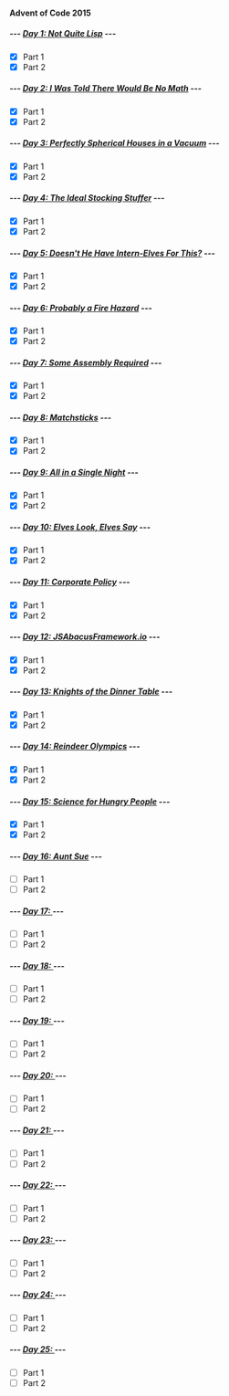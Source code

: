 #### Advent of Code 2015

##### --- [Day 1: Not Quite Lisp](d01) ---
- [x] Part 1
- [x] Part 2

##### --- [Day 2: I Was Told There Would Be No Math](d02) ---
- [x] Part 1
- [x] Part 2

##### --- [Day 3: Perfectly Spherical Houses in a Vacuum](d03) ---
- [x] Part 1
- [x] Part 2

##### --- [Day 4: The Ideal Stocking Stuffer](d04) ---
- [x] Part 1
- [x] Part 2

##### --- [Day 5: Doesn't He Have Intern-Elves For This?](d05) ---
- [x] Part 1
- [x] Part 2

##### --- [Day 6: Probably a Fire Hazard](d06) ---
- [x] Part 1
- [x] Part 2

##### --- [Day 7: Some Assembly Required](d07) ---
- [x] Part 1
- [x] Part 2

##### --- [Day 8: Matchsticks](d08) ---
- [x] Part 1
- [x] Part 2

##### --- [Day 9: All in a Single Night](d09) ---
- [x] Part 1
- [x] Part 2

##### --- [Day 10: Elves Look, Elves Say](d10) ---
- [x] Part 1
- [x] Part 2

##### --- [Day 11: Corporate Policy](d11) ---
- [x] Part 1
- [x] Part 2

##### --- [Day 12: JSAbacusFramework.io](d12) ---
- [x] Part 1
- [x] Part 2

##### --- [Day 13: Knights of the Dinner Table](d13) ---
- [x] Part 1
- [x] Part 2

##### --- [Day 14: Reindeer Olympics](d14) ---
- [x] Part 1
- [x] Part 2

##### --- [Day 15: Science for Hungry People](d15) ---
- [x] Part 1
- [x] Part 2

##### --- [Day 16: Aunt Sue](d16) ---
- [ ] Part 1
- [ ] Part 2

##### --- [Day 17: ](d17) ---
- [ ] Part 1
- [ ] Part 2

##### --- [Day 18: ](d18) ---
- [ ] Part 1
- [ ] Part 2

##### --- [Day 19: ](d19) ---
- [ ] Part 1
- [ ] Part 2

##### --- [Day 20: ](d20) ---
- [ ] Part 1
- [ ] Part 2

##### --- [Day 21: ](d21) ---
- [ ] Part 1
- [ ] Part 2

##### --- [Day 22: ](d22) ---
- [ ] Part 1
- [ ] Part 2

##### --- [Day 23: ](d23) ---
- [ ] Part 1
- [ ] Part 2

##### --- [Day 24: ](d24) ---
- [ ] Part 1
- [ ] Part 2

##### --- [Day 25: ](d25) ---
- [ ] Part 1
- [ ] Part 2
